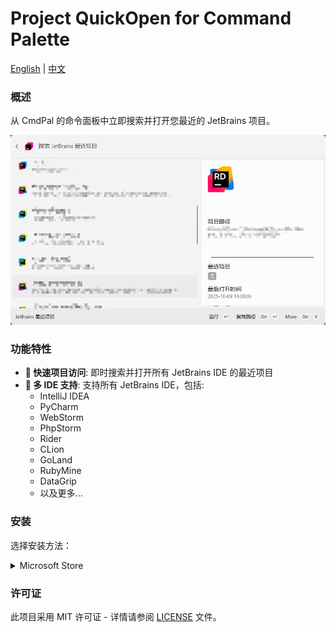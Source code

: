 # Project QuickOpen for Command Palette

[English](README.md) | [中文](README_zh.md)

### 概述

从 CmdPal 的命令面板中立即搜索并打开您最近的 JetBrains 项目。

![Example.png](images/Example.png)

### 功能特性

- **🚀 快速项目访问**: 即时搜索并打开所有 JetBrains IDE 的最近项目
- **🎯 多 IDE 支持**: 支持所有 JetBrains IDE，包括:
  - IntelliJ IDEA
  - PyCharm
  - WebStorm
  - PhpStorm
  - Rider
  - CLion
  - GoLand
  - RubyMine
  - DataGrip
  - 以及更多...

### 安装

选择安装方法：

<details>
<summary>Microsoft Store</summary>
<p>
  <a style="text-decoration:none" href="https://apps.microsoft.com/detail/9P7QFVGV9XZB">
    <picture>
      <source media="(prefers-color-scheme: light)" srcset="https://github.com/microsoft/PowerToys/blob/main/doc/images/readme/StoreBadge-dark.png?raw=true" width="148" />
      <img src="https://github.com/microsoft/PowerToys/blob/main/doc/images/readme/StoreBadge-light.png?raw=true" width="148" />
  </picture></a>
</p>
</details>


### 许可证

此项目采用 MIT 许可证 - 详情请参阅 [LICENSE](LICENSE) 文件。